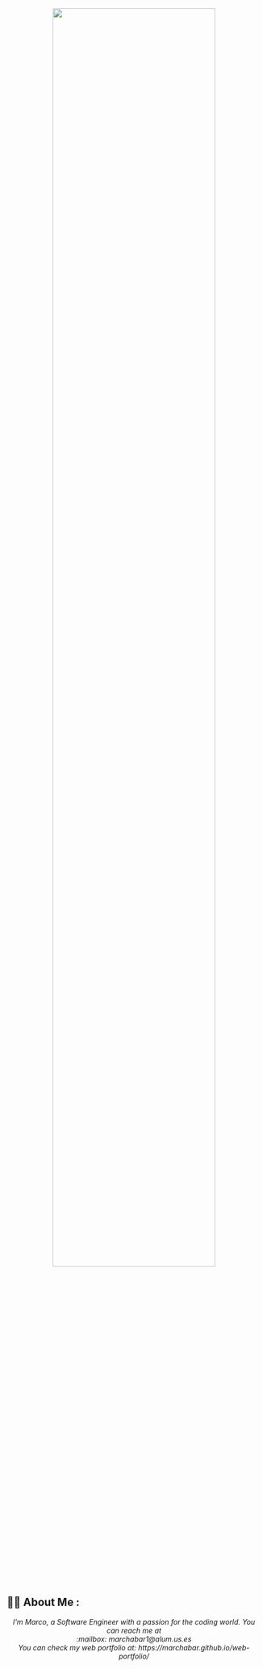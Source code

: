 <div align="center">
<img src="https://rishavanand.github.io/static/images/greetings.gif" align="center" style="width: 80%" />
</div>  

## :man_technologist: About Me :
<div align="center">
  <i> I'm Marco, a Software Engineer with a passion for the coding world. You can reach me at <br> :mailbox: marchabar1@alum.us.es</i></br>
  <i> You can check my web portfolio at: https://marchabar.github.io/web-portfolio/</i>
</div>




